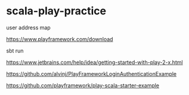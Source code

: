 # scala-play-practice

user address map


https://www.playframework.com/download 


sbt run


https://www.jetbrains.com/help/idea/getting-started-with-play-2-x.html


https://github.com/alvinj/PlayFrameworkLoginAuthenticationExample


https://github.com/playframework/play-scala-starter-example












